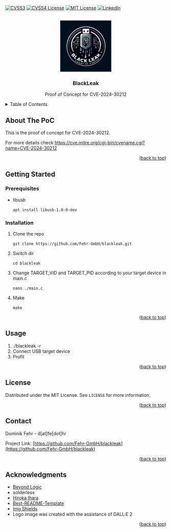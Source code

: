 [![CVSS3][cvss3-shield]][cvss4-url]
[![CVSS4 License][cvss4-shield]][cvss3-url]
[![MIT License][license-shield]][license-url]
[![LinkedIn][linkedin-shield]][linkedin-url]


<!-- PROJECT LOGO -->
<br />
<div align="center">
  <a href="https://fe.hr">
    <img src="./logo.webp" alt="This image was created with the assistance of DALL·E 2" width="160" height="160">
  </a>

  <h3 align="center">BlackLeak</h3>

  <p align="center">
    Proof of Concept for CVE-2024-30212
  </p>
</div>


<!-- TABLE OF CONTENTS -->
<details>
  <summary>Table of Contents</summary>
  <ol>
    <li>
      <a href="#about-the-project">About The PoC</a>
    </li>
    <li>
      <a href="#getting-started">Getting Started</a>
      <ul>
        <li><a href="#prerequisites">Prerequisites</a></li>
        <li><a href="#installation">Installation</a></li>
      </ul>
    </li>
    <li><a href="#usage">Usage</a></li>
    <li><a href="#license">License</a></li>
    <li><a href="#contact">Contact</a></li>
    <li><a href="#acknowledgments">Acknowledgments</a></li>
  </ol>
</details>


<!-- ABOUT THE POC -->
## About The PoC

This is the proof of concept for CVE-2024-30212.

For more details check https://cve.mitre.org/cgi-bin/cvename.cgi?name=CVE-2024-30212

<p align="right">(<a href="#readme-top">back to top</a>)</p>


<!-- GETTING STARTED -->
## Getting Started

### Prerequisites

* libusb
  ```
  apt install libusb-1.0-0-dev
  ```

### Installation

1. Clone the repo
   ```
   git clone https://github.com/Fehr-GmbH/blackleak.git
   ```
2. Switch dir
   ```
   cd blackleak
   ```
3. Change TARGET_VID and TARGET_PID according to your target device in main.c
   ```
   nano ./main.c
   ```
4. Make
   ```
   make
   ```

<p align="right">(<a href="#readme-top">back to top</a>)</p>


<!-- USAGE EXAMPLES -->
## Usage

1. ./blackleak -r
2. Connect USB target device
3. Profit

<p align="right">(<a href="#readme-top">back to top</a>)</p>


<!-- LICENSE -->
## License

Distributed under the MIT License. See `LICENSE` for more information.

<p align="right">(<a href="#readme-top">back to top</a>)</p>


<!-- CONTACT -->
## Contact

Dominik Fehr - d[at]fe[dot]hr

Project Link: [https://github.com/Fehr-GmbH/blackleak](https://github.com/Fehr-GmbH/blackleak)

<p align="right">(<a href="#readme-top">back to top</a>)</p>


<!-- ACKNOWLEDGMENTS -->
## Acknowledgments

* [Beyond Logic](https://www.beyondlogic.org/usbnutshell/usb1.shtml)
* solderless
* [Hiroka Ihara](https://github.com/ihr486/libusb-msdbot)
* [Best-README-Template](https://github.com/othneildrew/Best-README-Template/tree/master)
* [Img Shields](https://shields.io/)
* Logo image was created with the assistance of DALL·E 2

<p align="right">(<a href="#readme-top">back to top</a>)</p>


<!-- MARKDOWN LINKS & IMAGES -->
<!-- https://www.markdownguide.org/basic-syntax/#reference-style-links -->
[cvss3-shield]: https://img.shields.io/badge/CVSS_v3.1-7.6_/_High-red?style=for-the-badge
[cvss3-url]: https://www.first.org/cvss/calculator/3.1#CVSS:3.1/AV:P/AC:L/PR:N/UI:N/S:C/C:H/I:H/A:H
[cvss4-shield]: https://img.shields.io/badge/CVSS_v4.0-7.0_/_High-red?style=for-the-badge
[cvss4-url]: https://www.first.org/cvss/calculator/4.0#CVSS:4.0/AV:P/AC:L/AT:N/PR:N/UI:N/VC:H/VI:H/VA:H/SC:N/SI:N/SA:N
[license-shield]: https://img.shields.io/badge/license-MIT-blue?style=for-the-badge
[license-url]: https://github.com/Fehr-GmbH/blackleak/COPYING
[linkedin-shield]: https://img.shields.io/badge/-LinkedIn-black.svg?style=for-the-badge&logo=linkedin&colorB=555
[linkedin-url]: https://de.linkedin.com/company/fehr2
